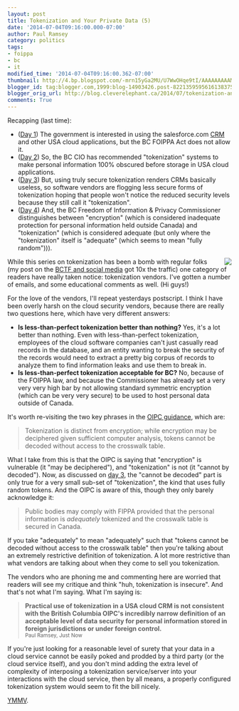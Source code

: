 ```yaml
---
layout: post
title: Tokenization and Your Private Data (5)
date: '2014-07-04T09:16:00.000-07:00'
author: Paul Ramsey
category: politics
tags:
- foippa
- bc
- it
modified_time: '2014-07-04T09:16:00.362-07:00'
thumbnail: http://4.bp.blogspot.com/-mrn15yGa2MU/U7WwOHqe9tI/AAAAAAAAAMI/Q9m3cHa5Eis/s72-c/screenshot_61.png
blogger_id: tag:blogger.com,1999:blog-14903426.post-8221359595616138375
blogger_orig_url: http://blog.cleverelephant.ca/2014/07/tokenization-and-your-private-data-5.html
comments: True
---
```


Recapping (last time):

* ([Day 1](http://blog.cleverelephant.ca/2014/06/tokenization-and-your-private-data-1.html)) The government is interested in using the salesforce.com [CRM](http://en.wikipedia.org/wiki/Customer_relationship_management) and other USA cloud applications, but the BC FOIPPA Act does not allow it.
* ([Day 2](http://blog.cleverelephant.ca/2014/07/tokenization-and-your-private-data-2.html)) So, the BC CIO has recommended "tokenization" systems to make personal information 100% obscured before storage in USA cloud applications.
* ([Day 3](http://blog.cleverelephant.ca/2014/07/tokenization-and-your-private-data-3.html)) But, using truly secure tokenization renders CRMs basically useless, so software vendors are flogging less secure forms of tokenization hoping that people won't notice the reduced security levels because they still call it "tokenization".
* ([Day 4](http://blog.cleverelephant.ca/2014/07/tokenization-and-your-private-data-4.html)) And, the BC Freedom of Information &amp; Privacy Commissioner distinguishes between "encryption" (which is considered inadequate protection for personal information held outside Canada) and "tokenization" (which is considered adequate (but only where the "tokenization" itself is "adequate" (which seems to mean "fully random"))).

<img border="0" style="float: right; margin-left: 1em;" src="http://4.bp.blogspot.com/-mrn15yGa2MU/U7WwOHqe9tI/AAAAAAAAAMI/Q9m3cHa5Eis/s200/screenshot_61.png" />

While this series on tokenization has been a bomb with regular folks (my post on the [BCTF and social media](http://blog.cleverelephant.ca/2014/05/government-broadcast-media-vs-bctf.html) got 10x the traffic) one category of readers have really taken notice: tokenization vendors. I've gotten a number of emails, and some educational comments as well. (Hi guys!)

For the love of the vendors, I'll repeat yesterdays postscript. I think I have been overly harsh on the cloud security vendors, because there are really two questions here, which have very different answers:

* **Is less-than-perfect tokenization better than nothing?** Yes, it's a lot better than nothing. Even with less-than-perfect tokenization, employees of the cloud software companies can't just casually read records in the database, and an entity wanting to break the security of the records would need to extract a pretty big corpus of records to analyze them to find information leaks and use them to break in.
* **Is less-than-perfect tokenization acceptable for BC?** No, because of the FOIPPA law, and because the Commissioner has already set a very very very high bar by not allowing standard symmetric encryption (which can be very very secure) to be used to host personal data outside of Canada.

It's worth re-visiting the two key phrases in the [OIPC guidance](https://www.oipc.bc.ca/public-comments/1649), which are:

> Tokenization is distinct from encryption; while encryption may be deciphered given sufficient computer analysis, tokens cannot be decoded without access to the crosswalk table.

What I take from this is that the OIPC is saying that "encryption" is vulnerable (it "may be deciphered"), and "tokenization" is not (it "cannot by decoded"). Now, as discussed on [day 3](http://blog.cleverelephant.ca/2014/07/tokenization-and-your-private-data-3.html), the "cannot be decoded" part is only true for a very small sub-set of "tokenization", the kind that uses fully random tokens. And the OIPC is aware of this, though they only barely acknowledge it:

> Public bodies may comply with FIPPA provided that the personal information is *adequately* tokenized and the crosswalk table is secured in Canada.

If you take "adequately" to mean "adequately" such that "tokens cannot be decoded without access to the crosswalk table" then you're talking about an extremely restrictive definition of tokenization. A lot more restrictive than what vendors are talking about when they come to sell you tokenization.

The vendors who are phoning me and commenting here are worried that readers will see my critique and think "huh, tokenization is insecure". And that's not what I'm saying. What I'm saying is:

> **Practical use of tokenization in a USA cloud CRM is not consistent with the British Columbia OIPC's incredibly narrow definition of an acceptable level of data security for personal information stored in foreign jurisdictions or under foreign control.**<br/><small>Paul Ramsey, Just Now</small>

If you're just looking for a reasonable level of surety that your data in a cloud service cannot be easily poked and prodded by a third party (or the cloud service itself), and you don't mind adding the extra level of complexity of interposing a tokenization service/server into your interactions with the cloud service, then by all means, a properly configured tokenization system would seem to fit the bill nicely.

[YMMV](http://crypto.stackexchange.com/questions/8050/should-i-trust-ciphercloud).